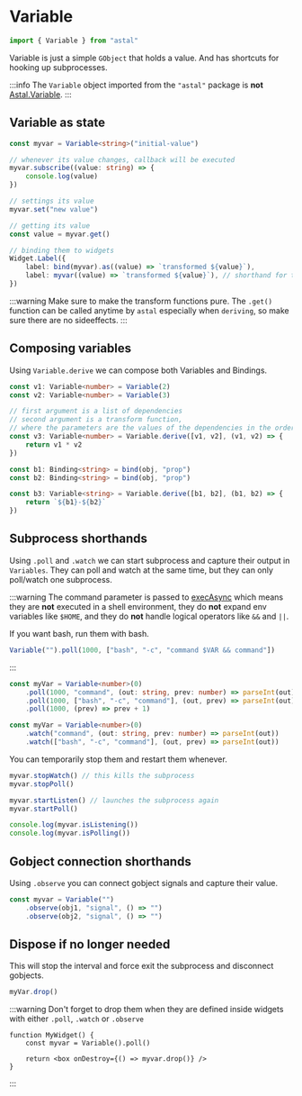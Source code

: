 # Variable

```js
import { Variable } from "astal"
```

Variable is just a simple `GObject` that holds a value.
And has shortcuts for hooking up subprocesses.

:::info
The `Variable` object imported from the `"astal"` package is **not** [Astal.Variable](https://aylur.github.io/libastal/class.Variable.html).
:::

## Variable as state

```typescript
const myvar = Variable<string>("initial-value")

// whenever its value changes, callback will be executed
myvar.subscribe((value: string) => {
    console.log(value)
})

// settings its value
myvar.set("new value")

// getting its value
const value = myvar.get()

// binding them to widgets
Widget.Label({
    label: bind(myvar).as((value) => `transformed ${value}`),
    label: myvar((value) => `transformed ${value}`), // shorthand for the above
})
```

:::warning
Make sure to make the transform functions pure. The `.get()` function can be called
anytime by `astal` especially when `deriving`, so make sure there are no sideeffects.
:::

## Composing variables

Using `Variable.derive` we can compose both Variables and Bindings.

```typescript
const v1: Variable<number> = Variable(2)
const v2: Variable<number> = Variable(3)

// first argument is a list of dependencies
// second argument is a transform function,
// where the parameters are the values of the dependencies in the order they were passed
const v3: Variable<number> = Variable.derive([v1, v2], (v1, v2) => {
    return v1 * v2
})

const b1: Binding<string> = bind(obj, "prop")
const b2: Binding<string> = bind(obj, "prop")

const b3: Variable<string> = Variable.derive([b1, b2], (b1, b2) => {
    return `${b1}-${b2}`
})
```

## Subprocess shorthands

Using `.poll` and `.watch` we can start subprocess and capture their
output in `Variables`. They can poll and watch at the same time, but they
can only poll/watch one subprocess.

:::warning
The command parameter is passed to [execAsync](/guide/ags/utilities#executing-external-commands-and-scripts)
which means they are **not** executed in a shell environment,
they do **not** expand env variables like `$HOME`,
and they do **not** handle logical operators like `&&` and `||`.

If you want bash, run them with bash.

```js
Variable("").poll(1000, ["bash", "-c", "command $VAR && command"])
```

:::

```typescript
const myVar = Variable<number>(0)
    .poll(1000, "command", (out: string, prev: number) => parseInt(out))
    .poll(1000, ["bash", "-c", "command"], (out, prev) => parseInt(out))
    .poll(1000, (prev) => prev + 1)
```

```typescript
const myVar = Variable<number>(0)
    .watch("command", (out: string, prev: number) => parseInt(out))
    .watch(["bash", "-c", "command"], (out, prev) => parseInt(out))
```

You can temporarily stop them and restart them whenever.

```js
myvar.stopWatch() // this kills the subprocess
myvar.stopPoll()

myvar.startListen() // launches the subprocess again
myvar.startPoll()

console.log(myvar.isListening())
console.log(myvar.isPolling())
```

## Gobject connection shorthands

Using `.observe` you can connect gobject signals and capture their value.

```typescript
const myvar = Variable("")
    .observe(obj1, "signal", () => "")
    .observe(obj2, "signal", () => "")
```

## Dispose if no longer needed

This will stop the interval and force exit the subprocess and disconnect gobjects.

```js
myVar.drop()
```

:::warning
Don't forget to drop them when they are defined inside widgets
with either `.poll`, `.watch` or `.observe`

```tsx
function MyWidget() {
    const myvar = Variable().poll()

    return <box onDestroy={() => myvar.drop()} />
}
```

:::
